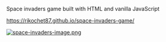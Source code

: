 Space invaders game built with HTML and vanilla JavaScript

https://rikochet87.github.io/space-invaders-game/

[![space-invaders-image.png](https://i.postimg.cc/nVq9g0m2/space-invaders-image.png)](https://postimg.cc/vDHm673x)
